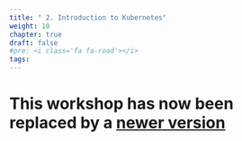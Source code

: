 ```yaml
---
title: " 2. Introduction to Kubernetes"
weight: 10
chapter: true
draft: false
#pre: <i class='fa fa-road'></i>
tags:
---
```



# This workshop has now been replaced by a [newer version](https://catalog.us-east-1.prod.workshops.aws/workshops/afee4679-89af-408b-8108-44f5b1065cc7)



